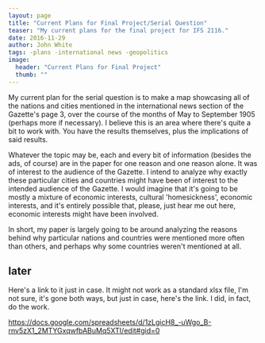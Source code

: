 ```yaml
---
layout: page
title: "Current Plans for Final Project/Serial Question"
teaser: "My current plans for the final project for IFS 2116."
date: 2016-11-29
author: John White
tags: -plans -international news -geopolitics
image:
  header: "Current Plans for Final Project"
  thumb: ""
---
```

My current plan for the serial question is to make a map showcasing all of the nations and cities mentioned in the international news section of the Gazette's page 3,
over the course of the months of May to September 1905 (perhaps more if necessary). I believe this is an area where there's quite a bit to work with. You have the results themselves, plus the implications of said results.

Whatever the topic may be, each and every bit of information (besides the ads, of course) are in the paper for one reason and one reason alone. It was of interest to
the audience of the Gazette. I intend to analyze why exactly these particular cities and countries might have been of interest to the intended audience of the Gazette.
I would imagine that it's going to be mostly a mixture of economic interests, cultural 'homesickness', economic interests, and it's entirely possible that, please, just hear me out here, economic interests might have been involved.

In short, my paper is largely going to be around analyzing the reasons behind why particular nations and countries were mentioned more often than others, and perhaps
why some countries weren't mentioned at all.

## later
Here's a link to it just in case. It might not work as a standard xlsx file, I'm not sure, it's gone both ways, but just in case, here's the link. I did, in fact, do the work.

https://docs.google.com/spreadsheets/d/1zLgicH8_-uWgo_B-rnv5zX1_2MTYGxqwfbABuMq5XTI/edit#gid=0
